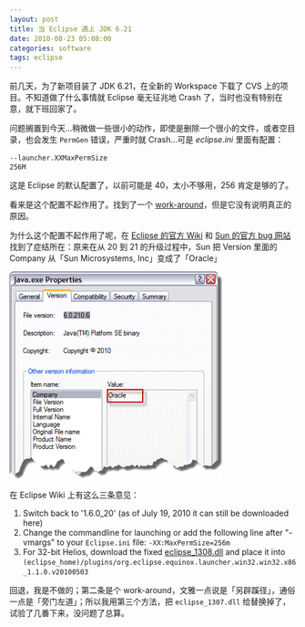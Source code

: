 ```yaml
---
layout: post
title: 当 Eclipse 遇上 JDK 6.21
date: 2010-08-23 05:08:00
categories: software
tags: eclipse
---
```


前几天，为了新项目装了 JDK 6.21，在全新的 Workspace 下载了 CVS 上的项目。不知道做了什么事情就 Eclipse 毫无征兆地 Crash 了，当时也没有特别在意，就下班回家了。

问题搁置到今天...稍微做一些很小的动作，即使是删除一个很小的文件，或者空目录，也会发生 `PermGen` 错误，严重时就 Crash...可是 _eclipse.ini_ 里面有配置：

```
--launcher.XXMaxPermSize
256M
```

这是 Eclipse 的默认配置了，以前可能是 40，太小不够用，256 肯定是够的了。

看来是这个配置不起作用了。找到了一个 [work-around](http://www.spenceruresk.com/2010/07/jdk-6-update-21-kind-of-breaks-eclipse-on-windows/)，但是它没有说明真正的原因。

为什么这个配置不起作用了呢，在 [Eclipse 的官方 Wiki](http://wiki.eclipse.org/FAQ_How_do_I_run_Eclipse%3F#Find_the_JRE) 和 [Sun 的官方 bug 网站](http://bugs.sun.com/bugdatabase/view_bug.do?bug_id=6969236) 找到了症结所在：原来在从 20 到 21 的升级过程中，Sun 把 Version 里面的 Company 从「Sun Microsystems, Inc」变成了「Oracle」

![](/images/posts/jdk_6_u21_version_company.png)

在 Eclipse Wiki 上有这么三条意见：

1. Switch back to '1.6.0_20' (as of July 19, 2010 it can still be downloaded here)
2. Change the commandline for launching or add the following line after "-vmargs" to your `Eclipse.ini` file: `-XX:MaxPermSize=256m`
3. For 32-bit Helios, download the fixed [eclipse_1308.dll](https://bugs.eclipse.org/bugs/attachment.cgi?id=174640) and place it into `(eclipse_home)/plugins/org.eclipse.equinox.launcher.win32.win32.x86_1.1.0.v20100503`

回退，我是不做的；第二条是个 work-around，文雅一点说是「另辟蹊径」，通俗一点是「旁门左道」；所以我用第三个方法，把 `eclipse_1307.dll` 给替换掉了，试验了几番下来，没问题了总算。